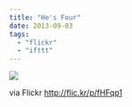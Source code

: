 ```yaml
---
title: "He's Four"
date: 2013-09-03
tags: 
  - "flickr"
  - "ifttt"
---
```


![](http://farm8.staticflickr.com/7376/9660662526_11272f828a_b.jpg)  

  
  
via Flickr http://flic.kr/p/fHFqp1
